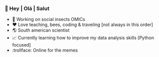 ### 👋 Hey | Olá | Salut

- :honeybee: Working on social insects OMICs
- :hearts: Love teaching, bees, coding & traveling [not always in this order]
- :earth_americas: South american scientist
- :chart_with_upwards_trend: Currently learning how to improve my data analysis skills [Python focused]
- :trollface: Online for the memes 

